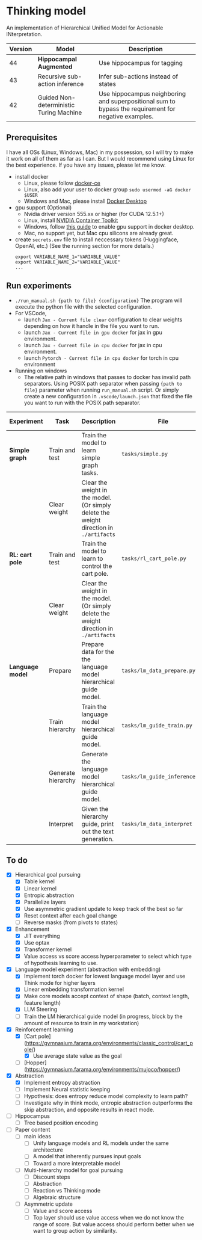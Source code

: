 # Thinking model

An implementation of Hierarchical Unified Model for Actionable INterpretation.

| Version | Model                                   | Description                                                                                          |
| ------- | --------------------------------------- | ---------------------------------------------------------------------------------------------------- |
| 44      | **Hippocampal Augmented**               | Use hippocampus for tagging                                                                          |
| 43      | Recursive sub-action inference          | Infer sub-actions instead of states                                                                  |
| 42      | Guided Non-deterministic Turing Machine | Use hippocampus neighboring and superpositional sum to bypass the requirement for negative examples. |

## Prerequisites

I have all OSs (Linux, Windows, Mac) in my possession, so I will try to make it work on all of them as far as I can.
But I would recommend using Linux for the best experience.
If you have any issues, please let me know.

-   install docker
    -   Linux, please follow [docker-ce](https://www.linode.com/docs/guides/installing-and-using-docker-on-ubuntu-and-debian/)
    -   Linux, also add your user to docker group `sudo usermod -aG docker $USER`
    -   Windows and Mac, please install [Docker Desktop](https://www.docker.com/products/docker-desktop)
-   gpu support (Optional)
    -   Nvidia driver version 555.xx or higher (for CUDA 12.5.1+)
    -   Linux, install [NVIDIA Container Toolkit](https://docs.nvidia.com/datacenter/cloud-native/container-toolkit/latest/install-guide.html)
    -   Windows, follow [this guide](https://docs.docker.com/desktop/gpu/) to enable gpu support in docker desktop.
    -   Mac, no support yet, but Mac cpu silicons are already great.
-   create `secrets.env` file to install neccessary tokens (Huggingface, OpenAI, etc.) (See the running section for more details.)
    ```
    export VARIABLE_NAME_1="VARIABLE_VALUE"
    export VARIABLE_NAME_2="VARIABLE_VALUE"
    ...
    ```

## Run experiments

-   `./run_manual.sh {path to file} {configuration}` The program will execute the python file with the selected configuration.
-   For VSCode,
    -   launch `Jax - Current file clear` configuration to clear weights depending on how it handle in the file you want to run.
    -   launch `Jax - Current file in gpu docker` for jax in gpu environment.
    -   launch `Jax - Current file in cpu docker` for jax in cpu environment.
    -   launch `Pytorch - Current file in cpu docker` for torch in cpu environment
-   Running on windows
    -   The relative path in windows that passes to docker has invalid path separators. Using POSIX path separator when passing `{path to file}` parameter when running `run_manual.sh` script. Or simply create a new configuration in `.vscode/launch.json` that fixed the file you want to run with the POSIX path separator.

| Experiment         | Task               | Description                                                                            | File                          | Valid configs        | Required env vars            |
| ------------------ | ------------------ | -------------------------------------------------------------------------------------- | ----------------------------- | -------------------- | ---------------------------- |
| **Simple graph**   | Train and test     | Train the model to learn simple graph tasks.                                           | `tasks/simple.py`             | `jax-gpu`, `jax-cpu` | -                            |
|                    | Clear weight       | Clear the weight in the model. (Or simply delete the weight direction in `./artifacts` |                               | `jax-gpu`, `jax-cpu` | -                            |
| **RL: cart pole**  | Train and test     | Train the model to learn to control the cart pole.                                     | `tasks/rl_cart_pole.py`       | `jax-gpu`, `jax-cpu` | -                            |
|                    | Clear weight       | Clear the weight in the model. (Or simply delete the weight direction in `./artifacts` |                               | `jax-gpu`, `jax-cpu` | -                            |
| **Language model** | Prepare            | Prepare data for the the language model hierarchical guide model.                      | `tasks/lm_data_prepare.py`    | `torch-cpu`          | `HF_TOKEN`, `OPENAI_API_KEY` |
|                    | Train hierarchy    | Train the language model hierarchical guide model.                                     | `tasks/lm_guide_train.py`     | `jax-gpu`, `jax-cpu` | -                            |
|                    | Generate hierarchy | Generate the language model hierarchical guide model.                                  | `tasks/lm_guide_inference.py` | `jax-gpu`, `jax-cpu` | -                            |
|                    | Interpret          | Given the hierarchy guide, print out the text generation.                              | `tasks/lm_data_interpret`     | `torch-cpu`          | `HF_TOKEN`                   |

## To do

-   [x] Hierarchical goal pursuing
    -   [x] Table kernel
    -   [x] Linear kernel
    -   [x] Entropic abstraction
    -   [x] Parallelize layers
    -   [x] Use asymmetric gradient update to keep track of the best so far
    -   [x] Reset context after each goal change
    -   [ ] Reverse masks (from pivots to states)
-   [x] Enhancement
    -   [x] JIT everything
    -   [x] Use optax
    -   [x] Transformer kernel
    -   [x] Value access vs score access hyperparameter to select which type of hypothesis learning to use.
-   [x] Language model experiment (abstraction with embedding)
    -   [x] Implement torch docker for lowest language model layer and use Think mode for higher layers
    -   [x] Linear embedding transformation kernel
    -   [x] Make core models accept context of shape (batch, context length, feature length)
    -   [x] LLM Steering
    -   [ ] Train the LM hierarchical guide model (in progress, block by the amount of resource to train in my workstation)
-   [x] Reinforcement learning
    -   [x] [Cart pole] (https://gymnasium.farama.org/environments/classic_control/cart_pole/)
        -   [x] Use average state value as the goal
    -   [ ] [Hopper] (https://gymnasium.farama.org/environments/mujoco/hopper/)
-   [x] Abstraction
    -   [x] Implement entropy abstraction
    -   [ ] Implement Neural statistic keeping
    -   [ ] Hypothesis: does entropy reduce model complexity to learn path?
    -   [ ] Investigate why in think mode, entropic abstraction outperforms the skip abstraction, and opposite results in react mode.
-   [ ] Hippocampus
    -   [ ] Tree based position encoding
-   [ ] Paper content
    -   [ ] main ideas
        -   [ ] Unify language models and RL models under the same architecture
        -   [ ] A model that inherently pursues input goals
        -   [ ] Toward a more interpretable model
    -   [ ] Multi-hierarchy model for goal pursuing
        -   [ ] Discount steps
        -   [ ] Abstraction
        -   [ ] Reaction vs Thinking mode
        -   [ ] Algebraic structure
    -   [ ] Asymmetric update
        -   [ ] Value and score access
        -   [ ] Top layer should use value access when we do not know the range of score. But value access should perform better when we want to group action by similarity.
